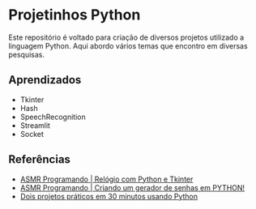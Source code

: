 # Projetinhos Python
Este repositório é voltado para criação de diversos projetos utilizado a linguagem Python. Aqui abordo vários temas que encontro em diversas pesquisas.

## Aprendizados
- Tkinter
- Hash
- SpeechRecognition
- Streamlit
- Socket


## Referências
- [ASMR Programando | Relógio com Python e Tkinter](https://www.youtube.com/watch?v=_JV-SzO8SDM&list=LL&index=36&t=479s&pp=gAQBiAQB)
- [ASMR Programando | Criando um gerador de senhas em PYTHON!](https://www.youtube.com/watch?v=SJB4dBGCO9M&list=LL&index=35&pp=gAQBiAQB)
- [Dois projetos práticos em 30 minutos usando Python](https://www.youtube.com/watch?v=het1o0JEmT4)
